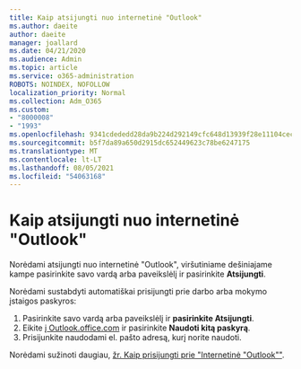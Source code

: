 ```yaml
---
title: Kaip atsijungti nuo internetinė "Outlook"
ms.author: daeite
author: daeite
manager: joallard
ms.date: 04/21/2020
ms.audience: Admin
ms.topic: article
ms.service: o365-administration
ROBOTS: NOINDEX, NOFOLLOW
localization_priority: Normal
ms.collection: Adm_O365
ms.custom:
- "8000008"
- "1993"
ms.openlocfilehash: 9341cdededd28da9b224d292149cfc648d13939f28e11104cecdec14eef7c5da
ms.sourcegitcommit: b5f7da89a650d2915dc652449623c78be6247175
ms.translationtype: MT
ms.contentlocale: lt-LT
ms.lasthandoff: 08/05/2021
ms.locfileid: "54063168"
---
```

# <a name="how-to-sign-out-of-outlook-on-the-web"></a>Kaip atsijungti nuo internetinė "Outlook"

Norėdami atsijungti nuo internetinė "Outlook", viršutiniame dešiniajame kampe pasirinkite savo vardą arba paveikslėlį ir pasirinkite **Atsijungti**.

Norėdami sustabdyti automatiškai prisijungti prie darbo arba mokymo įstaigos paskyros:

1. Pasirinkite savo vardą arba paveikslėlį ir **pasirinkite Atsijungti**.
1. Eikite [į Outlook.office.com](https://outlook.office.com/) ir pasirinkite **Naudoti kitą paskyrą**.
1. Prisijunkite naudodami el. pašto adresą, kurį norite naudoti.

Norėdami sužinoti daugiau, [žr. Kaip prisijungti prie "Internetinė "Outlook""](https://support.office.com/article/763fab4d-0138-4814-b450-37fc286bcb79).